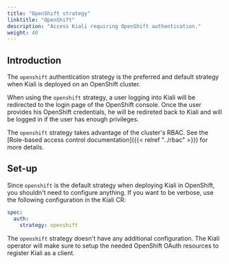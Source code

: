 ```yaml
---
title: "OpenShift strategy"
linktitle: "OpenShift"
description: "Access Kiali requiring OpenShift authentication."
weight: 40
---
```


## Introduction

The `openshift` authentication strategy is the preferred and default strategy
when Kiali is deployed on an OpenShift cluster.

When using the `openshift` strategy, a user logging into Kiali will be
redirected to the login page of the OpenShift console. Once the user provides
his OpenShift credentials, he will be redireted back to Kiali and will be
logged in if the user has enough privileges.

The `openshift` strategy takes advantage of the cluster's RBAC. See the
[Role-based access control documentation]({{< relref "../rbac" >}}) for more
details.

## Set-up

Since `openshift` is the default strategy when deploying Kiali in OpenShift,
you shouldn't need to configure anything. If you want to be verbose, use the
following configuration in the Kiali CR:

```yaml
spec:
  auth:
    strategy: openshift
```

The `openshift` strategy doesn't have any additional configuration. The Kiali
operator will make sure to setup the needed OpenShift OAuth resources to register
Kiali as a client.
